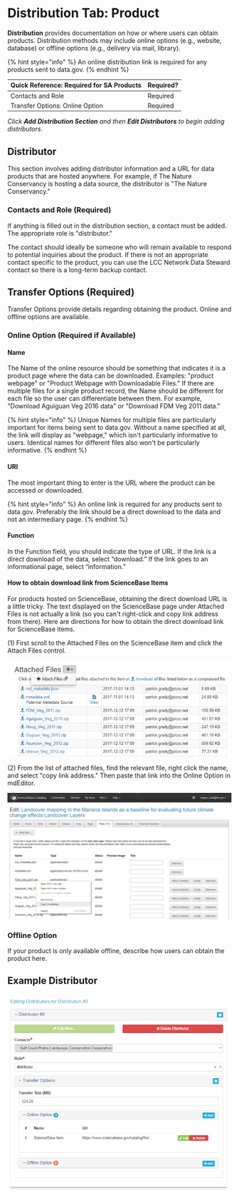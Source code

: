 # Distribution Tab: Product

**Distribution** provides documentation on how or where users can obtain products. Distribution methods may include online options \(e.g., website, database\) or offline options \(e.g., delivery via mail, library\).

{% hint style="info" %}
An online distribution link is required for any products sent to data.gov.
{% endhint %}

| Quick Reference: Required for SA Products | Required? |
| :--- | :--- |
| Contacts and Role | Required |
| Transfer Options: Online Option | Required |

_Click **Add Distribution Section** and then **Edit Distributors** to begin adding distributors._

## Distributor

This section involves adding distributor information and a URL for data products that are hosted anywhere. For example, if The Nature Conservancy is hosting a data source, the distributor is "The Nature Conservancy."

### Contacts and Role \(Required\)

If anything is filled out in the distribution section, a contact must be added. The appropriate role is "distributor."

The contact should ideally be someone who will remain available to respond to potential inquiries about the product. If there is not an appropriate contact specific to the product, you can use the LCC Network Data Steward contact so there is a long-term backup contact.

## Transfer Options \(Required\)

Transfer Options provide details regarding obtaining the product. Online and offline options are available.

### Online Option \(Required if Available\)

#### Name

The Name of the online resource should be something that indicates it is a product page where the data can be downloaded. Examples: "product webpage" or "Product Webpage with Downloadable Files." If there are multiple files for a single product record, the Name should be different for each file so the user can differentiate between them. For example, "Download Aguiguan Veg 2016 data" or "Download FDM Veg 2011 data."

{% hint style="info" %}
Unique Names for multiple files are particularly important for items being sent to data.gov. Without a name specified at all, the link will display as "webpage," which isn't particularly informative to users. Identical names for different files also won't be particularly informative.
{% endhint %}

#### URI

The most important thing to enter is the URL where the product can be accessed or downloaded.

{% hint style="info" %}
An online link is required for any products sent to data.gov. Preferably the link should be a direct download to the data and not an intermediary page.
{% endhint %}

#### Function

In the Function field, you should indicate the type of URL. If the link is a direct download of the data, select “download.” If the link goes to an informational page, select “information.”

#### How to obtain download link from ScienceBase Items

For products hosted on ScienceBase, obtaining the direct download URL is a little tricky. The text displayed on the ScienceBase page under Attached Files is not actually a link \(so you can't right-click and copy link address from there\). Here are directions for how to obtain the direct download link for ScienceBase items.

\(1\) First scroll to the Attached Files on the ScienceBase item and click the Attach Files control.

![](../.gitbook/assets/distribution_sb_attach_files.PNG)

\(2\) From the list of attached files, find the relevant file, right click the name, and select "copy link address." Then paste that link into the Online Option in mdEditor.

![](../.gitbook/assets/distribution_sb_copy_link.PNG)

### Offline Option

If your product is only available offline, describe how users can obtain the product here.

## Example Distributor

![](../.gitbook/assets/distribution_example.PNG)


